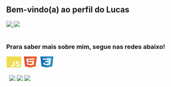 ## Bem-vindo(a) ao perfil do Lucas 

<div>
  <a href="https://github.com/LucasHL7">
    <img height="180px" src="https://github-readme-stats.vercel.app/api?username=LucasHL7&show_icons=true&theme=tokyonight&include_all_commits=true&count_private=true"/>
  </a>
  <img height="180px" src="https://github-readme-stats.vercel.app/api/top-langs/?username=LucasHL7&layout=compact&langs_count=6&theme=tokyonight"/>
</div>

<br>

### Prara saber mais sobre mim, segue nas redes abaixo! ###

<div>
  <img style="width: 40px; height: 30px;" alt="JavaScript" src="https://raw.githubusercontent.com/devicons/devicon/master/icons/javascript/javascript-plain.svg">
  <img style="width: 40px; height: 30px;" alt="HTML" src="https://raw.githubusercontent.com/devicons/devicon/master/icons/html5/html5-original.svg">
  <img style="width: 40px; height: 30px;" alt="CSS" src="https://raw.githubusercontent.com/devicons/devicon/master/icons/css3/css3-original.svg">
</div>

<br>

<div> 
  <a href="https://www.instagram.com/lucashls_0/" target="_blank"><img src="https://img.shields.io/badge/-Instagram-%23E4405F?style=for-the-badge&logo=instagram&logoColor=white" target="_blank"></a>
  <a href = "mailto:lhls2002@gmail.com"><img src="https://img.shields.io/badge/Gmail-D14836?style=for-the-badge&logo=gmail&logoColor=white" target="_blank"></a>
  <a href="https://www.linkedin.com/in/lucas-henrique-963a72211/" target="_blank"><img src="https://img.shields.io/badge/LinkedIn-0077B5?style=for-the-badge&logo=linkedin&logoColor=white" target="_blank"></a>
</div>
